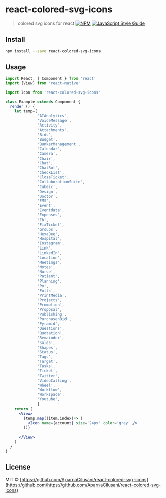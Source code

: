 # react-colored-svg-icons

> colored svg icons for react
[![NPM](https://img.shields.io/npm/v/xampr-svg-icons.svg)](https://www.npmjs.com/package/react-colored-svg-icons) [![JavaScript Style Guide](https://img.shields.io/badge/code_style-standard-brightgreen.svg)](https://standardjs.com)

## Install

```bash
npm install --save react-colored-svg-icons
```

## Usage

```jsx
import React, { Component } from 'react'
import {View} from 'react-native'

import Icon from 'react-colored-svg-icons'

class Example extends Component {
  render () {
    let temp=[
              'AIAnalytics',
              'VoiceMessage',
              'Activity',
              'Attachments', 
              'Bids',
              'Budget',
              'BunkerManagement',
              'Calendar',
              'Camera',
              'Chair',
              'Chat',
              'ChatBot',
              'CheckList',
              'CloseTicket',
              'CollaborationSuite',
              'Cubeic',
              'Design',
              'Doctor',
              'EMS',
              'Event',
              'Eventdata',
              'Expenses',
              'Fb',
              'FixTicket',
              'Groups',
              'HexaBee',
              'Hospital',
              'Instagram',
              'Link',
              'LinkedIn',
              'Location',
              'Meetings',
              'Notes',
              'Nurse',
              'Patient',
              'Planning',
              'Po',
              'Polls',
              'PrintMedia',
              'Projects',
              'Promotion',
              'Proposal',
              'Publishing',
              'PurchasenBid',
              'Pyramid',
              'Questions',
              'Quotation',
              'Remainder',
              'Sales',
              'Shapes',
              'Status',
              'Tags',
              'Target',
              'Tasks',
              'Ticket',
              'Twitter',
              'VideoCalling',
              'Wheel',
              'Workflow',
              'Workspace',
              'Youtube',
              ]
    return (
      <View>
        {temp.map((item,index)=> (
          <Icon name={account} size='24px' color='grey' />
        ))}
         
      </View>
    )
  }
}

```

## License

MIT © [https://github.com/AparnaCilusani/react-colored-svg-icons](https://github.com/https://github.com/AparnaCilusani/react-colored-svg-icons)
